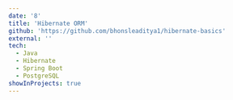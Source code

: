 ```yaml
---
date: '8'
title: 'Hibernate ORM'
github: 'https://github.com/bhonsleaditya1/hibernate-basics'
external: ''
tech:
  - Java
  - Hibernate
  - Spring Boot
  - PostgreSQL
showInProjects: true
---
```

